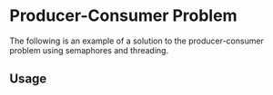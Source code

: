 # Producer-Consumer Problem 

The following is an example of a solution to the producer-consumer problem using semaphores and threading. 

## Usage

